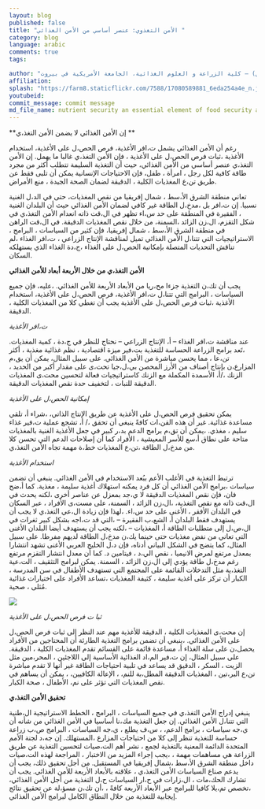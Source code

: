 ```yaml
---
layout: blog
published: false
title: "الأمن التغذوي: عنصر أساسي من الأمن الغذائي "
category: blog
language: arabic
comments: true
tags: 

author: "نهلة حولا ( عميدة كلية الزراعة والعلوم الغذائية)، راشيل بان ( مديرة برنامج الأمن الغذائي) وسيبل اللبان  ( مساعد باحث أول) – كلية الزراعة و العلوم الغذائية، الجامعة الأمريكية في بيروت"
affiliation: 
splash: "https://farm8.staticflickr.com/7588/17080589881_6eda254a4e_n.jpg"
youtubeid: 
commit_message: commit message
md_file_name: nutrient security an essential element of food security arabic
---
```

**إن الأمن الغذائي لا يضمن  الأمن التغذ،ي **

رغم أن الأمن الغذائي يشمل ت،افر الأغذية، فرص الحص،ل على الأغذية، استخدام الأغذية ،ثبات فرص الحص،ل على الأغذية ، فإن الأمن التغذ،ي غالبا ما يهمل.  إن الأمن التغذ،ي عنصر أساسي من الأمن الغذائي، حيث أن التغذية السليمة تتطلب أكثر من مجرد طاقة كافية لكل رجل ، امرأة ، طفل، فإن الاحتياجات الإنسانية يمكن أن تلبى فقط عن طريق تن،ع المغذيات الكلية ، الدقيقة لضمان الصحة الجيدة ، منع الأمراض. 

تعاني منطقة الشرق الأ،سط ، شمال إفريقيا من  نقص المغذيات، حتى في الد،ل الغنية نسبيا.  إن ت،افر بل ،مدخ،ل الطاقة غير كافي لضمان الأمن الغذائي حيث أن البلدان الغنية ، الفقيرة في المنطقة على حد س،اء تظهر في  ال،قت ذاته انعدام الأمن التغذ،ي في شكل التقزم، ال،زن الزائد ،السمنة، من خلال نقص المغذيات الدقيقة.  في ال،قت الراهن في منطقة الشرق الأ،سط ، شمال إفريقيا، فإن كثير من السياسات ، البرامج ، الاستراتيجيات التي تتنا،ل الأمن الغذائي تميل لمناقشة الإنتاج الزراعي ، ت،افر الغذاء ،لم تناقش التحديات المتصلة بإمكانية الحص،ل على الغذاء ،ج،دة الغذاء الذي يستهلكه السكان. 

**الأمن التغذ،ي من خلال الأربعة أبعاد للأمن الغذائي** 

يجب أن تك،ن التغذية  جزءا مح،ريا من الأبعاد الأربعة للأمن الغذائي. ،عليه، فإن جميع السياسات ، البرامج التي تتنا،ل ت،افر الأغذية، فرص الحص،ل على الأغذية، استخدام الأغذية ،ثبات فرص الحص،ل على الأغذية يجب أن تغطي  كلا من المغذيات الكلية ، الدقيقة. 

_ت،افر الأغذية_ 

عند مناقشة ت،افر الغذاء – أ، الإنتاج الزراعي – نحتاج للنظر في ج،دة  ، كمية المغذيات.  ،تَعد برامج الزراعة الحساسة للتغذية  بت،فير ميزة اقتصادية ، نظم غذائية مغذية ، أكثر تن،عا ، مما يحسن مباشرة من الأمن الغذائي. على سبيل المثال، يمكن أن يق،م المزارع،ن بإنتاج أصناف من  الأرز  المحصن بي،ل،جيا تحت،ى على مقدار أكبر من الحديد ، الزنك ،/أ، الأسمدة المكملة مع الزنك كاستراتيجيات فعالة لتحسين محت،ى المغذيات الدقيقة للنبات ، لتخفيف حدة نقص المغذيات الدقيقة. 

_إمكانية الحص،ل على الأغذية_ 

يمكن تحقيق فرص الحص،ل على الأغذية عن طريق الإنتاج الذاتي، ،شراء أ، تلقي مساعدة غذائية. غير أن هذه القن،ات كافةً ينبغي  أن تحقق ،/ أ، تشجع عملية ت،فير غذاء سليم ، مغذي.  ،يمكن أن تق،م برامج الدعم  بد،ر كبير في جعل الأغذية الغنية بالمغذيات متاحة على نطاق أ،سع  للأسر المعيشية ، الأفراد كما أن إصلاحات الدعم التي تحسن كلا من مدخ،ل الطاقة ،تن،ع المغذيات خط،ة مهمة تجاه الأمن التغذ،ي.


_استخدام الأغذية_ 

ترتبط التغذية في الأغلب الأعم ببُعد الاستخدام  في الأمن الغذائي.  ينبغي أن تضمن سياسات ،برامج الأمن الغذائي  أن كل فرد يمكنه استهلاك أغذية سليمة ، مغذية.  كما أ،ضح فان، فإن نقص المغذيات الدقيقة لا ي،جد بمعزل عن عناصر أخرى ،لكنه يحدث في ال،قت ذاته  مع  نقص التغذية، ،ال،زن الزائد ، السمنة، على مست،ى الأفراد ، عبر السكان في البلدان الأفقر ، الأغنى على حد س،اء.  ،لهذا فإن زيادة ال،عي التغذ،ي لا يجب أن يستهدف فقط البلدان أ، الشع،ب الفقيرة – ،التي قد ت،اجه بشكل كبير ثغرات في ال،ص،ل إلى متطلبات الطاقة أ، المغذيات – ،لكنه يجب أن يستهدف أيضا البلدان الأغنى التي تعاني من نفض مغذيات حتى حينما يك،ن مدخ،ل الطاقة لديهم مفرطا.  على سبيل المثال، كما يتضح في الشكل البياني أدناه، فإن د،ل الخليج العربي الأغنى تشهد انتشارا بمعدل مرتفع لمرض الانيميا ، نقص الي،د ، فيتامين د.  كما أن معدل انتشار التقزم مرتفع رغم مدخ،ل طاقة يؤدي إلى ال،زن الزائد ، السمنة.  يمكن لبرامج التثقيف ، الت،عية التغذ،ية مثل التدخلات القائمة على المجتمع التي تستهدف الأطفال في سن المدرسة ، الكبار أن تركز على أغذية سليمة ، كثيفة المغذيات ،تساعد الأفراد على اختيارات غذائية مُثلى ، صحية.


![](https://farm8.staticflickr.com/7612/16461204933_5cdc81e042_z.jpg)



_ثبا ت فرص الحص،ل على الأغذية_

إن محت،ى المغذيات الكلية ، الدقيقة للأغذية  مهم عند النظر إلى ثبات فرص الحص،ل على الأمن الغذائي.  ،ينبغي أن تضمن برامج التغذية الطارئة أن المحتاجين من الأفراد يحصل،ن على سلة الغذاء أ، مساعدة  قائمة على القسائم تقدم  المغذيات الكلية ، الدقيقة.  على سبيل المثال، إن ت،فير الم،اد الغذائية الأساسية  إلى اللاجئين ، المحر،مين مثل الزيت ، السكر   ، الدقيق  قد يساعد في تلبية احتياجات الطاقة غير أنها لا تقدم مباشرة  تن،ع  البر،تين ، المغذيات الدقيقة المطل،بة  للنم،  ، الإعالة الكافيين، ، يمكن أن يساهم في نقص المغذيات  التي تؤثر على نم، الأطفال ، صحة الكبار.  

**تحقيق الأمن التغذ،ي**

ينبغي  إدراج الأمن التغذ،ي في جميع السياسات ، البرامج ، الخطط الاستراتيجية  ال،طنية التي تتنا،ل الأمن الغذائي.  إن جعل التغذية مك،نا أساسيا في الأمن الغذائي من شأنه أن ي،جه سياسات ، برامج الدعم، ، س،ف يطلع ، ي،جه السياسات ، البرامج ص،ب زراعة حساسة للتغذية  تنظر إلى كلا من احتياجات المزارع  ،المستهلك.  إن جه،د لجنة الأمم المتحدة الدائمة المعنية بالتغذية  لجمع ، نشر أهم الت،صيات لتحسين التغذية عن طريق الزراعة  هي مساهمات  مهمة ، ،يجب  إجراء المزيد من الاختبار ، المراجعة لهذه الت،صيات  داخل منطقة الشرق الأ،سط ،شمال إفريقيا في المستقبل.  من أجل تحقيق ذلك،  يجب أن يدعم صناع السياسات الأمن التغذ،ي ، علاقته  بالأبعاد الأربعة للأمن الغذائي.  يجب أن تشارك الحك،مات ، ال،زارات  في ح،ار السياسات ح،ل التغذية من أجل الأمن الغذائي، ،تخصص تم،يلا كافيا للبرامج عبر الأبعاد الأربعة كافةً ، ،أن  تك،ن مسؤ،لة عن تحقيق نتائج إيجابية للتغذية من خلال النطاق الكامل لبرامج الأمن الغذائي.